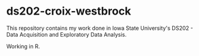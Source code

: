 # ds202-croix-westbrock

This repository contains my work done in Iowa State University's DS202 - Data Acquisition and Exploratory Data Analysis.

Working in R.
